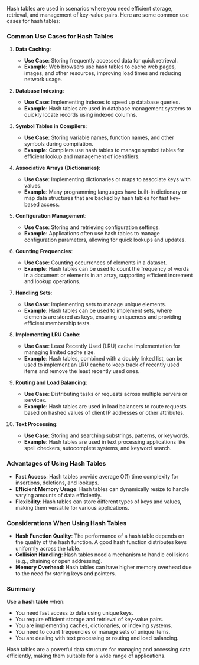 Hash tables are used in scenarios where you need efficient storage, retrieval, and management of key-value pairs. Here are some common use cases for hash tables:

### Common Use Cases for Hash Tables

1. **Data Caching**:
   - **Use Case**: Storing frequently accessed data for quick retrieval.
   - **Example**: Web browsers use hash tables to cache web pages, images, and other resources, improving load times and reducing network usage.

2. **Database Indexing**:
   - **Use Case**: Implementing indexes to speed up database queries.
   - **Example**: Hash tables are used in database management systems to quickly locate records using indexed columns.

3. **Symbol Tables in Compilers**:
   - **Use Case**: Storing variable names, function names, and other symbols during compilation.
   - **Example**: Compilers use hash tables to manage symbol tables for efficient lookup and management of identifiers.

4. **Associative Arrays (Dictionaries)**:
   - **Use Case**: Implementing dictionaries or maps to associate keys with values.
   - **Example**: Many programming languages have built-in dictionary or map data structures that are backed by hash tables for fast key-based access.

5. **Configuration Management**:
   - **Use Case**: Storing and retrieving configuration settings.
   - **Example**: Applications often use hash tables to manage configuration parameters, allowing for quick lookups and updates.

6. **Counting Frequencies**:
   - **Use Case**: Counting occurrences of elements in a dataset.
   - **Example**: Hash tables can be used to count the frequency of words in a document or elements in an array, supporting efficient increment and lookup operations.

7. **Handling Sets**:
   - **Use Case**: Implementing sets to manage unique elements.
   - **Example**: Hash tables can be used to implement sets, where elements are stored as keys, ensuring uniqueness and providing efficient membership tests.

8. **Implementing LRU Cache**:
   - **Use Case**: Least Recently Used (LRU) cache implementation for managing limited cache size.
   - **Example**: Hash tables, combined with a doubly linked list, can be used to implement an LRU cache to keep track of recently used items and remove the least recently used ones.

9. **Routing and Load Balancing**:
   - **Use Case**: Distributing tasks or requests across multiple servers or services.
   - **Example**: Hash tables are used in load balancers to route requests based on hashed values of client IP addresses or other attributes.

10. **Text Processing**:
    - **Use Case**: Storing and searching substrings, patterns, or keywords.
    - **Example**: Hash tables are used in text processing applications like spell checkers, autocomplete systems, and keyword search.

### Advantages of Using Hash Tables

- **Fast Access**: Hash tables provide average O(1) time complexity for insertions, deletions, and lookups.
- **Efficient Memory Usage**: Hash tables can dynamically resize to handle varying amounts of data efficiently.
- **Flexibility**: Hash tables can store different types of keys and values, making them versatile for various applications.

### Considerations When Using Hash Tables

- **Hash Function Quality**: The performance of a hash table depends on the quality of the hash function. A good hash function distributes keys uniformly across the table.
- **Collision Handling**: Hash tables need a mechanism to handle collisions (e.g., chaining or open addressing).
- **Memory Overhead**: Hash tables can have higher memory overhead due to the need for storing keys and pointers.

### Summary

Use a **hash table** when:
- You need fast access to data using unique keys.
- You require efficient storage and retrieval of key-value pairs.
- You are implementing caches, dictionaries, or indexing systems.
- You need to count frequencies or manage sets of unique items.
- You are dealing with text processing or routing and load balancing.

Hash tables are a powerful data structure for managing and accessing data efficiently, making them suitable for a wide range of applications.